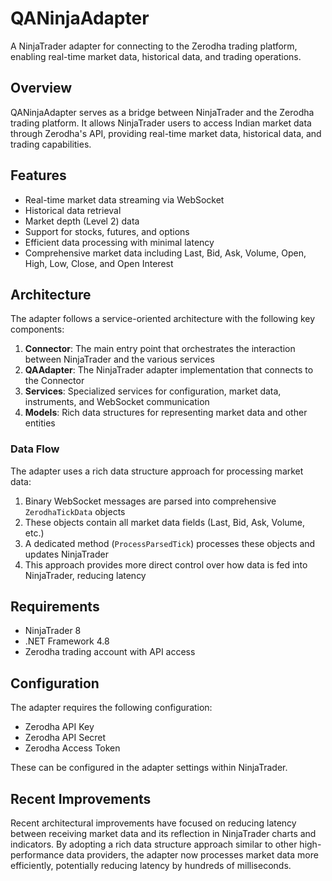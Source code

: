 # QANinjaAdapter

A NinjaTrader adapter for connecting to the Zerodha trading platform, enabling real-time market data, historical data, and trading operations.

## Overview

QANinjaAdapter serves as a bridge between NinjaTrader and the Zerodha trading platform. It allows NinjaTrader users to access Indian market data through Zerodha's API, providing real-time market data, historical data, and trading capabilities.

## Features

- Real-time market data streaming via WebSocket
- Historical data retrieval
- Market depth (Level 2) data
- Support for stocks, futures, and options
- Efficient data processing with minimal latency
- Comprehensive market data including Last, Bid, Ask, Volume, Open, High, Low, Close, and Open Interest

## Architecture

The adapter follows a service-oriented architecture with the following key components:

1. **Connector**: The main entry point that orchestrates the interaction between NinjaTrader and the various services
2. **QAAdapter**: The NinjaTrader adapter implementation that connects to the Connector
3. **Services**: Specialized services for configuration, market data, instruments, and WebSocket communication
4. **Models**: Rich data structures for representing market data and other entities

### Data Flow

The adapter uses a rich data structure approach for processing market data:

1. Binary WebSocket messages are parsed into comprehensive `ZerodhaTickData` objects
2. These objects contain all market data fields (Last, Bid, Ask, Volume, etc.)
3. A dedicated method (`ProcessParsedTick`) processes these objects and updates NinjaTrader
4. This approach provides more direct control over how data is fed into NinjaTrader, reducing latency

## Requirements

- NinjaTrader 8
- .NET Framework 4.8
- Zerodha trading account with API access

## Configuration

The adapter requires the following configuration:

- Zerodha API Key
- Zerodha API Secret
- Zerodha Access Token

These can be configured in the adapter settings within NinjaTrader.

## Recent Improvements

Recent architectural improvements have focused on reducing latency between receiving market data and its reflection in NinjaTrader charts and indicators. By adopting a rich data structure approach similar to other high-performance data providers, the adapter now processes market data more efficiently, potentially reducing latency by hundreds of milliseconds.
